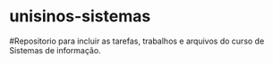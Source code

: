 # unisinos-sistemas
#Repositorio para incluir as tarefas, trabalhos e arquivos do curso de Sistemas de informação.


